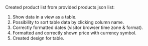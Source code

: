 Created product list from provided products json list:

1. Show data in a view as a table. 
2. Possibility to sort table data by clicking column name.
3. Correctly formatted dates (visitor browser time zone & format). 
4. Formatted and correctly shown price with currency symbol. 
5. Created design for table.
